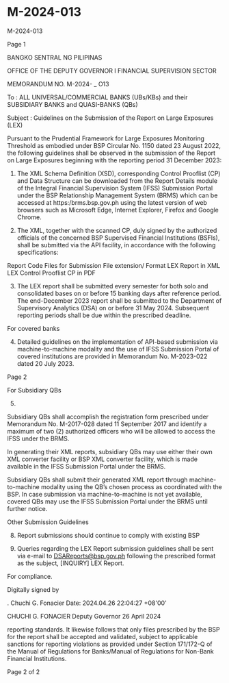 # M-2024-013

M-2024-013

Page 1

BANGKO SENTRAL NG PILIPINAS

OFFICE OF THE DEPUTY GOVERNOR I FINANCIAL SUPERVISION SECTOR

MEMORANDUM NO. M-2024- _ O13

To : ALL UNIVERSAL/COMMERCIAL BANKS (UBs/KBs) and their SUBSIDIARY BANKS and QUASI-BANKS (QBs)

Subject : Guidelines on the Submission of the Report on Large Exposures (LEX)

Pursuant to the Prudential Framework for Large Exposures Monitoring Threshold as embodied under BSP Circular No. 1150 dated 23 August 2022, the following guidelines shall be observed in the submission of the Report on Large Exposures beginning with the reporting period 31 December 2023:

1. The XML Schema Definition (XSD), corresponding Control Prooflist (CP) and Data Structure can be downloaded from the Report Details module of the Integral Financial Supervision System (IFSS) Submission Portal under the BSP Relationship Management System (BRMS) which can be accessed at https:/brms.bsp.gov.ph using the latest version of web browsers such as Microsoft Edge, Internet Explorer, Firefox and Google Chrome.

2. The XML, together with the scanned CP, duly signed by the authorized officials of the concerned BSP Supervised Financial Institutions (BSFls), shall be submitted via the API facility, in accordance with the following specifications:

Report Code Files for Submission File extension/ Format LEX Report in XML LEX Control Prooflist CP in PDF

3. The LEX report shall be submitted every semester for both solo and consolidated bases on or before 15 banking days after reference period. The end-December 2023 report shall be submitted to the Department of Supervisory Analytics (DSA) on or before 31 May 2024. Subsequent reporting periods shall be due within the prescribed deadline.

For covered banks

4. Detailed guidelines on the implementation of APl-based submission via machine-to-machine modality and the use of IFSS Submission Portal of covered institutions are provided in Memorandum No. M-2023-022 dated 20 July 2023.

Page 2

For Subsidiary QBs

5.

Subsidiary QBs shall accomplish the registration form prescribed under Memorandum No. M-2017-028 dated 11 September 2017 and identify a maximum of two (2) authorized officers who will be allowed to access the IFSS under the BRMS.

In generating their XML reports, subsidiary QBs may use either their own XML converter facility or BSP XML converter facility, which is made available in the IFSS Submission Portal under the BRMS.

Subsidiary QBs shall submit their generated XML report through machine-to-machine modality using the QB’s chosen process as coordinated with the BSP. In case submission via machine-to-machine is not yet available, covered QBs may use the IFSS Submission Portal under the BRMS until further notice.

Other Submission Guidelines

8. Report submissions should continue to comply with existing BSP

9. Queries regarding the LEX Report submission guidelines shall be sent via e-mail to DSAReports@bsp.gov.ph following the prescribed format as the subject, [INQUIRY] LEX Report.

For compliance.

Digitally signed by

. Chuchi G. Fonacier Date: 2024.04.26 22:04:27 +08'00'

CHUCHI G. FONACIER Deputy Governor 26 April 2024

reporting standards. It likewise follows that only files prescribed by the BSP for the report shall be accepted and validated, subject to applicable sanctions for reporting violations as provided under Section 171/172-Q of the Manual of Regulations for Banks/Manual of Regulations for Non-Bank Financial Institutions.

Page 2 of 2